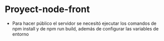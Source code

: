 # Proyect-node-front
* Para hacer público el servidor se necesitó ejecutar los comandos de npm install y de npm run build, además de configurar las variables de entorno
